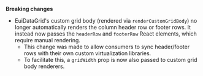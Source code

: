 **Breaking changes**

- EuiDataGrid's custom grid body (rendered via `renderCustomGridBody`) no longer automatically renders the column header row or footer rows. It instead now passes the `headerRow` and `footerRow` React elements, which require manual rendering.
  - This change was made to allow consumers to sync header/footer rows with their own custom virtualization libraries.
  - To facilitate this, a `gridWidth` prop is now also passed to custom grid body renderers.
